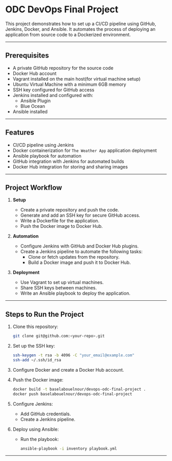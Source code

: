 # ODC DevOps Final Project

This project demonstrates how to set up a CI/CD pipeline using GitHub, Jenkins, Docker, and Ansible. It automates the process of deploying an application from source code to a Dockerized environment.

---

## Prerequisites

- A private GitHub repository for the source code
- Docker Hub account
- Vagrant installed on the main host(for virtual machine setup)
- Ubuntu Virtual Machine with a minimum 6GB memory
- SSH key configured for GitHub access
- Jenkins installed and configured with:
  - Ansible Plugin
  - Blue Ocean
- Ansible installed 

---

## Features

- CI/CD pipeline using Jenkins
- Docker containerization for `The Weather App` application deployment
- Ansible playbook for automation
- GitHub integration with Jenkins for automated builds
- Docker Hub integration for storing and sharing images

---

## Project Workflow

1. **Setup**
   - Create a private repository and push the code.
   - Generate and add an SSH key for secure GitHub access.
   - Write a Dockerfile for the application.
   - Push the Docker image to Docker Hub.

2. **Automation**
   - Configure Jenkins with GitHub and Docker Hub plugins.
   - Create a Jenkins pipeline to automate the following tasks:
     - Clone or fetch updates from the repository.
     - Build a Docker image and push it to Docker Hub.

3. **Deployment**
   - Use Vagrant to set up virtual machines.
   - Share SSH keys between machines.
   - Write an Ansible playbook to deploy the application.

---

## Steps to Run the Project

1. Clone this repository:
   ```bash
   git clone git@github.com:<your-repo>.git
   ```

2. Set up the SSH key:
   ```bash
   ssh-keygen -t rsa -b 4096 -C "your_email@example.com"
   ssh-add ~/.ssh/id_rsa
   ```

3. Configure Docker and create a Docker Hub account.

4. Push the Docker image:
   ```bash
   docker build -t baselabouelnour/devops-odc-final-project .
   docker push baselabouelnour/devops-odc-final-project
   ```

5. Configure Jenkins:
   - Add GitHub credentials.
   - Create a Jenkins pipeline.

6. Deploy using Ansible:
   - Run the playbook:
     ```bash
     ansible-playbook -i inventory playbook.yml
     ```

---
